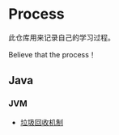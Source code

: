 # Process

此仓库用来记录自己的学习过程。

Believe that the process！

## Java

### JVM

* [垃圾回收机制](https://github.com/fanshanchao/Process/blob/master/java/JVM/%E5%9E%83%E5%9C%BE%E5%9B%9E%E6%94%B6%E6%9C%BA%E5%88%B6.md)




